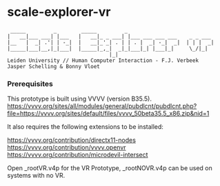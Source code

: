 # scale-explorer-vr
                                                                   
	 _____         _        _____         _                            
	|   __|___ ___| |___   |   __|_ _ ___| |___ ___ ___ ___    _ _ ___ 
	|__   |  _| .'| | -_|  |   __|_'_| . | | . |  _| -_|  _|  | | |  _|
	|_____|___|__,|_|___|  |_____|_,_|  _|_|___|_| |___|_|     \_/|_|  
	                                 |_|
	Leiden University // Human Computer Interaction - F.J. Verbeek 
	Jasper Schelling & Bonny Vloet
	
### Prerequisites
This prototype is built using VVVV (version B35.5). 
https://vvvv.org/sites/all/modules/general/pubdlcnt/pubdlcnt.php?file=https://vvvv.org/sites/default/files/vvvv_50beta35.5_x86.zip&nid=1

It also requires the following extensions to be installed:

https://vvvv.org/contribution/directx11-nodes
https://vvvv.org/contribution/vvvv.openvr
https://vvvv.org/contribution/microdevil-intersect


Open _rootVR.v4p for the VR Prototype, _rootNOVR.v4p can be used on systems 
with no VR.